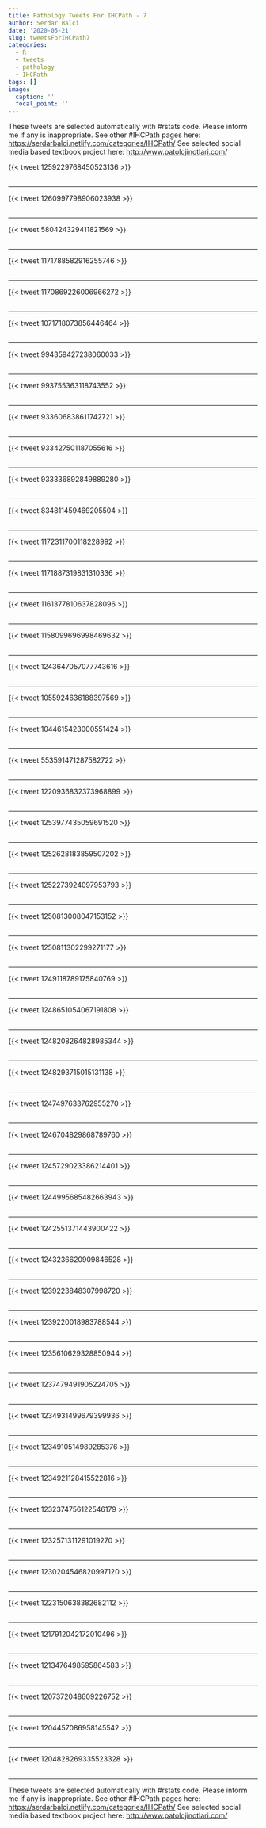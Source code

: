 ```yaml
---
title: Pathology Tweets For IHCPath - 7
author: Serdar Balci
date: '2020-05-21'
slug: tweetsForIHCPath7
categories:
  - R
  - tweets
  - pathology
  - IHCPath
tags: []
image:
  caption: ''
  focal_point: ''
---
```



These tweets are selected automatically with #rstats code. Please inform me if any is inappropriate.
See other #IHCPath pages here: https://serdarbalci.netlify.com/categories/IHCPath/ 
See selected social media based textbook project here: http://www.patolojinotlari.com/

{{< tweet 1259229768450523136 >}}
<br>
<br>
<hr>
{{< tweet 1260997798906023938 >}}
<br>
<br>
<hr>
{{< tweet 580424329411821569 >}}
<br>
<br>
<hr>
{{< tweet 1171788582916255746 >}}
<br>
<br>
<hr>
{{< tweet 1170869226006966272 >}}
<br>
<br>
<hr>
{{< tweet 1071718073856446464 >}}
<br>
<br>
<hr>
{{< tweet 994359427238060033 >}}
<br>
<br>
<hr>
{{< tweet 993755363118743552 >}}
<br>
<br>
<hr>
{{< tweet 933606838611742721 >}}
<br>
<br>
<hr>
{{< tweet 933427501187055616 >}}
<br>
<br>
<hr>
{{< tweet 933336892849889280 >}}
<br>
<br>
<hr>
{{< tweet 834811459469205504 >}}
<br>
<br>
<hr>
{{< tweet 1172311700118228992 >}}
<br>
<br>
<hr>
{{< tweet 1171887319831310336 >}}
<br>
<br>
<hr>
{{< tweet 1161377810637828096 >}}
<br>
<br>
<hr>
{{< tweet 1158099696998469632 >}}
<br>
<br>
<hr>
{{< tweet 1243647057077743616 >}}
<br>
<br>
<hr>
{{< tweet 1055924636188397569 >}}
<br>
<br>
<hr>
{{< tweet 1044615423000551424 >}}
<br>
<br>
<hr>
{{< tweet 553591471287582722 >}}
<br>
<br>
<hr>
{{< tweet 1220936832373968899 >}}
<br>
<br>
<hr>
{{< tweet 1253977435059691520 >}}
<br>
<br>
<hr>
{{< tweet 1252628183859507202 >}}
<br>
<br>
<hr>
{{< tweet 1252273924097953793 >}}
<br>
<br>
<hr>
{{< tweet 1250813008047153152 >}}
<br>
<br>
<hr>
{{< tweet 1250811302299271177 >}}
<br>
<br>
<hr>
{{< tweet 1249118789175840769 >}}
<br>
<br>
<hr>
{{< tweet 1248651054067191808 >}}
<br>
<br>
<hr>
{{< tweet 1248208264828985344 >}}
<br>
<br>
<hr>
{{< tweet 1248293715015131138 >}}
<br>
<br>
<hr>
{{< tweet 1247497633762955270 >}}
<br>
<br>
<hr>
{{< tweet 1246704829868789760 >}}
<br>
<br>
<hr>
{{< tweet 1245729023386214401 >}}
<br>
<br>
<hr>
{{< tweet 1244995685482663943 >}}
<br>
<br>
<hr>
{{< tweet 1242551371443900422 >}}
<br>
<br>
<hr>
{{< tweet 1243236620909846528 >}}
<br>
<br>
<hr>
{{< tweet 1239223848307998720 >}}
<br>
<br>
<hr>
{{< tweet 1239220018983788544 >}}
<br>
<br>
<hr>
{{< tweet 1235610629328850944 >}}
<br>
<br>
<hr>
{{< tweet 1237479491905224705 >}}
<br>
<br>
<hr>
{{< tweet 1234931499679399936 >}}
<br>
<br>
<hr>
{{< tweet 1234910514989285376 >}}
<br>
<br>
<hr>
{{< tweet 1234921128415522816 >}}
<br>
<br>
<hr>
{{< tweet 1232374756122546179 >}}
<br>
<br>
<hr>
{{< tweet 1232571311291019270 >}}
<br>
<br>
<hr>
{{< tweet 1230204546820997120 >}}
<br>
<br>
<hr>
{{< tweet 1223150638382682112 >}}
<br>
<br>
<hr>
{{< tweet 1217912042172010496 >}}
<br>
<br>
<hr>
{{< tweet 1213476498595864583 >}}
<br>
<br>
<hr>
{{< tweet 1207372048609226752 >}}
<br>
<br>
<hr>
{{< tweet 1204457086958145542 >}}
<br>
<br>
<hr>
{{< tweet 1204828269335523328 >}}
<br>
<br>
<hr>


These tweets are selected automatically with #rstats code. Please inform me if any is inappropriate.
See other #IHCPath pages here: https://serdarbalci.netlify.com/categories/IHCPath/ 
See selected social media based textbook project here: http://www.patolojinotlari.com/
